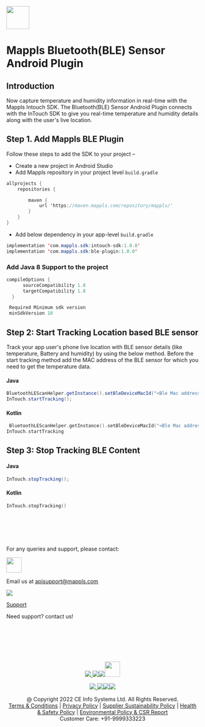 [<img src="https://about.mappls.com/images/mappls-b-logo.svg" height="60"/> </p>](https://www.mapmyindia.com/api)

# Mappls Bluetooth(BLE) Sensor Android Plugin

## Introduction

Now capture temperature and humidity information in real-time with the Mappls Intouch SDK. The Bluetooth(BLE) Sensor Android Plugin connects with the InTouch SDK to give you real-time temperature and humidity details along with the user's live location.

## Step 1. Add Mappls BLE Plugin

Follow these steps to add the SDK to your project –

- Create a new project in Android Studio
- Add Mappls repository in your project level `build.gradle`

```java
allprojects {
    repositories {

        maven {
            url 'https://maven.mappls.com/repository/mappls/'
        }
    }
}
```

- Add below dependency in your app-level `build.gradle`

```java
implementation 'com.mappls.sdk:intouch-sdk:1.0.0'
implementation 'com.mappls.sdk:ble-plugin:1.0.0'
```

### Add Java 8 Support to the project

```java
compileOptions {
      sourceCompatibility 1.8
      targetCompatibility 1.8
  }
```

```java
 Required Minimum sdk version
 minSdkVersion 18
```

## <a name="StartTracking">Step 2: Start Tracking Location based BLE sensor</a>

Track your app user's phone live location with BLE sensor details (like temperature, Battery and humidity) by using the below method. Before the start tracking method add the MAC address of the BLE sensor for which you need to get the temperature data.

#### Java

```java
BluetoothLEScanHelper.getInstance().setBleDeviceMacId("<Ble Mac address>"); // sample mac address of the BLE sensor is xx:xx:xx:xx:xx:xx
InTouch.startTracking();
```

#### Kotlin

```Kotlin
 BluetoothLEScanHelper.getInstance().setBleDeviceMacId("<Ble Mac address>"); // sample mac address of the BLE sensor is xx:xx:xx:xx:xx:xx
InTouch.startTracking
```

## <a name="StopTracking">Step 3: Stop Tracking BLE Content</a>

#### Java

```java
InTouch.stopTracking();
```

#### Kotlin

```Kotlin
InTouch.stopTracking()
```
<br></br>

<br></br>
For any queries and support, please contact:

[<img src="https://about.mappls.com/images/mappls-logo.svg" height="40"/> </p>](https://about.mappls.com/api/)

Email us at [apisupport@mappls.com](mailto:apisupport@mappls.com)

![](https://www.mapmyindia.com/api/img/icons/support.png)

[Support](https://about.mappls.com/contact/)

Need support? contact us!

<br></br>

<br></br>

[<p align="center"> <img src="https://www.mapmyindia.com/api/img/icons/stack-overflow.png"/> ](https://stackoverflow.com/questions/tagged/mappls-api)[![](https://www.mapmyindia.com/api/img/icons/blog.png)](https://about.mappls.com/blog/)[![](https://www.mapmyindia.com/api/img/icons/gethub.png)](https://github.com/Mappls-api)[<img src="https://mmi-api-team.s3.ap-south-1.amazonaws.com/API-Team/npm-logo.one-third%5B1%5D.png" height="40"/> </p>](https://www.npmjs.com/org/mapmyindia)

[<p align="center"> <img src="https://www.mapmyindia.com/june-newsletter/icon4.png"/> ](https://www.facebook.com/Mapplsofficial)[![](https://www.mapmyindia.com/june-newsletter/icon2.png)](https://twitter.com/mappls)[![](https://www.mapmyindia.com/newsletter/2017/aug/llinkedin.png)](https://www.linkedin.com/company/mappls/)[![](https://www.mapmyindia.com/june-newsletter/icon3.png)](https://www.youtube.com/channel/UCAWvWsh-dZLLeUU7_J9HiOA)

<div  align="center">@ Copyright 2022 CE Info Systems Ltd. All Rights Reserved.</div>

<div  align="center">  <a  href="https://about.mappls.com/api/terms-&-conditions">Terms & Conditions</a> | <a  href="https://about.mappls.com/about/privacy-policy">Privacy Policy</a> | <a  href="https://about.mappls.com/pdf/mapmyIndia-sustainability-policy-healt-labour-rules-supplir-sustainability.pdf">Supplier Sustainability Policy</a> | <a  href="https://about.mappls.com/pdf/Health-Safety-Management.pdf">Health & Safety Policy</a> | <a  href="https://about.mappls.com/pdf/Environment-Sustainability-Policy-CSR-Report.pdf">Environmental Policy & CSR Report</a>

<div  align="center">Customer Care: +91-9999333223</div>

